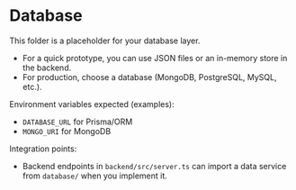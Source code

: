 # Database

This folder is a placeholder for your database layer.

- For a quick prototype, you can use JSON files or an in-memory store in the backend.
- For production, choose a database (MongoDB, PostgreSQL, MySQL, etc.).

Environment variables expected (examples):

- `DATABASE_URL` for Prisma/ORM
- `MONGO_URI` for MongoDB

Integration points:

- Backend endpoints in `backend/src/server.ts` can import a data service from `database/` when you implement it.


